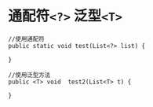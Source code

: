#   通配符```<?>``` 泛型```<T>``` 
    
    //使用通配符
    public static void test(List<?> list) {

    }

    //使用泛型方法
    public <T> void  test2(List<T> t) {
        
    }
